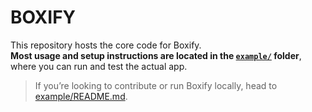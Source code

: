 
  # BOXIFY
  
  This repository hosts the core code for Boxify.  
  **Most usage and setup instructions are located in the [`example/`](example) folder**, where you can run and test the actual app.

  > If you’re looking to contribute or run Boxify locally, head to [example/README.md](example/README.md).
